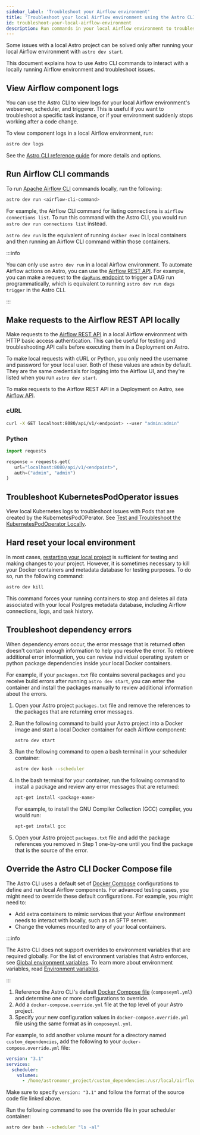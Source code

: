 ```yaml
---
sidebar_label: 'Troubleshoot your Airflow environment'
title: 'Troubleshoot your local Airflow environment using the Astro CLI'
id: troubleshoot-your-local-airflow-environment
description: Run commands in your local Airflow environment to troubleshoot running DAGs and tasks.
---
```


Some issues with a local Astro project can be solved only after running your local Airflow environment with `astro dev start`.

This document explains how to use Astro CLI commands to interact with a locally running Airflow environment and troubleshoot issues.

## View Airflow component logs

You can use the Astro CLI to view logs for your local Airflow environment's webserver, scheduler, and triggerer. This is useful if you want to troubleshoot a specific task instance, or if your environment suddenly stops working after a code change.

To view component logs in a local Airflow environment, run:

```sh
astro dev logs
```

See the [Astro CLI reference guide](cli/astro-dev-logs.md) for more details and options.

## Run Airflow CLI commands

To run [Apache Airflow CLI](https://airflow.apache.org/docs/apache-airflow/stable/cli-and-env-variables-ref.html) commands locally, run the following:

```sh
astro dev run <airflow-cli-command>
```

For example, the Airflow CLI command for listing connections is `airflow connections list`. To run this command with the Astro CLI, you would run `astro dev run connections list` instead.

`astro dev run` is the equivalent of running `docker exec` in local containers and then running an Airflow CLI command within those containers.

:::info

You can only use `astro dev run` in a local Airflow environment. To automate Airflow actions on Astro, you can use the [Airflow REST API](airflow-api.md). For example, you can make a request to the [`dagRuns` endpoint](https://airflow.apache.org/docs/apache-airflow/stable/stable-rest-api-ref.html#operation/post_dag_run) to trigger a DAG run programmatically, which is equivalent to running `astro dev run dags trigger` in the Astro CLI.

:::

## Make requests to the Airflow REST API locally

Make requests to the [Airflow REST API](https://airflow.apache.org/docs/apache-airflow/stable/stable-rest-api-ref.html) in a local Airflow environment with HTTP basic access authentication. This can be useful for testing and troubleshooting API calls before executing them in a Deployment on Astro.

To make local requests with cURL or Python, you only need the username and password for your local user. Both of these values are `admin` by default. They are the same credentials for logging into the Airflow UI, and they're listed when you run `astro dev start`.

To make requests to the Airflow REST API in a Deployment on Astro, see [Airflow API](airflow-api.md).

### cURL

```bash
curl -X GET localhost:8080/api/v1/<endpoint> --user "admin:admin"
```

### Python

```python
import requests

response = requests.get(
   url="localhost:8080/api/v1/<endpoint>",
   auth=("admin", "admin")
)
```

## Troubleshoot KubernetesPodOperator issues

View local Kubernetes logs to troubleshoot issues with Pods that are created by the KubernetesPodOPerator. See [Test and Troubleshoot the KubernetesPodOperator Locally](https://docs.astronomer.io/learn/kubepod-operator#run-the-kubernetespodoperator-locally).

## Hard reset your local environment

In most cases, [restarting your local project](develop-project.md#restart-your-local-environment) is sufficient for testing and making changes to your project. However, it is sometimes necessary to kill your Docker containers and metadata database for testing purposes. To do so, run the following command:

```sh
astro dev kill
```

This command forces your running containers to stop and deletes all data associated with your local Postgres metadata database, including Airflow connections, logs, and task history.

## Troubleshoot dependency errors

When dependency errors occur, the error message that is returned often doesn't contain enough information to help you resolve the error. To retrieve additional error information, you can review individual operating system or python package dependencies inside your local Docker containers.

For example, if your `packages.txt` file contains several packages and you receive build errors after running `astro dev start`, you can enter the container and install the packages manually to review additional information about the errors.

1. Open your Astro project `packages.txt` file and remove the references to the packages that are returning error messages.

2. Run the following command to build your Astro project into a Docker image and start a local Docker container for each Airflow component:

    ```sh
    astro dev start
    ```

3. Run the following command to open a bash terminal in your scheduler container:

    ```sh
    astro dev bash --scheduler
    ```

4. In the bash terminal for your container, run the following command to install a package and review any error messages that are returned:

    ```bash
    apt-get install <package-name>
    ```
    For example, to install the GNU Compiler Collection (GCC) compiler, you would run:

    ```bash
    apt-get install gcc
    ```

5. Open your Astro project `packages.txt` file and add the package references you removed in Step 1 one-by-one until you find the package that is the source of the error.

## Override the Astro CLI Docker Compose file

The Astro CLI uses a default set of [Docker Compose](https://docs.docker.com/compose/) configurations to define and run local Airflow components. For advanced testing cases, you might need to override these default configurations. For example, you might need to:

- Add extra containers to mimic services that your Airflow environment needs to interact with locally, such as an SFTP server.
- Change the volumes mounted to any of your local containers.

:::info

The Astro CLI does not support overrides to environment variables that are required globally. For the list of environment variables that Astro enforces, see [Global environment variables](platform-variables.md). To learn more about environment variables, read [Environment variables](environment-variables.md).

:::

1. Reference the Astro CLI's default [Docker Compose file](https://github.com/astronomer/astro-cli/blob/main/airflow/include/composeyml.yml) (`composeyml.yml`) and determine one or more configurations to override.
2. Add a `docker-compose.override.yml` file at the top level of your Astro project.
3. Specify your new configuration values in `docker-compose.override.yml` file using the same format as in `composeyml.yml`.

For example, to add another volume mount for a directory named `custom_dependencies`, add the following to your `docker-compose.override.yml` file:

```yaml
version: "3.1"
services:
  scheduler:
    volumes:
      - /home/astronomer_project/custom_dependencies:/usr/local/airflow/custom_dependencies:ro
```

Make sure to specify `version: "3.1"` and follow the format of the source code file linked above.

Run the following command to see the override file in your scheduler container:

```sh
astro dev bash --scheduler "ls -al"
```